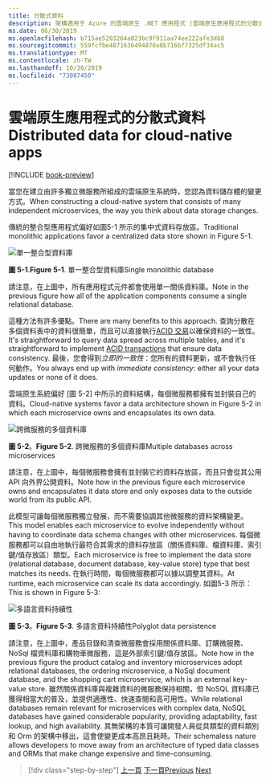 ```yaml
---
title: 分散式資料
description: 架構適用于 Azure 的雲端原生 .NET 應用程式 |雲端原生應用程式的分散式資料
ms.date: 06/30/2019
ms.openlocfilehash: b715ae5203264a023bc9f911aa74ee222afe3d68
ms.sourcegitcommit: 559fcfbe4871636494870a8b716bf7325df34ac5
ms.translationtype: MT
ms.contentlocale: zh-TW
ms.lasthandoff: 10/30/2019
ms.locfileid: "73087450"
---
```

# <a name="distributed-data-for-cloud-native-apps"></a><span data-ttu-id="2bfd4-103">雲端原生應用程式的分散式資料</span><span class="sxs-lookup"><span data-stu-id="2bfd4-103">Distributed data for cloud-native apps</span></span>

[!INCLUDE [book-preview](../../../includes/book-preview.md)]

<span data-ttu-id="2bfd4-104">當您在建立由許多獨立微服務所組成的雲端原生系統時，您認為資料儲存體的變更方式。</span><span class="sxs-lookup"><span data-stu-id="2bfd4-104">When constructing a cloud-native system that consists of many independent microservices, the way you think about data storage changes.</span></span>

<span data-ttu-id="2bfd4-105">傳統的整合型應用程式偏好如圖5-1 所示的集中式資料存放區。</span><span class="sxs-lookup"><span data-stu-id="2bfd4-105">Traditional monolithic applications favor a centralized data store shown in Figure 5-1.</span></span>

![單一整合型資料庫](./media/single-monolithic-database.png)

<span data-ttu-id="2bfd4-107">**圖 5-1**.</span><span class="sxs-lookup"><span data-stu-id="2bfd4-107">**Figure 5-1**.</span></span> <span data-ttu-id="2bfd4-108">單一整合型資料庫</span><span class="sxs-lookup"><span data-stu-id="2bfd4-108">Single monolithic database</span></span>

<span data-ttu-id="2bfd4-109">請注意，在上圖中，所有應用程式元件都會使用單一關係資料庫。</span><span class="sxs-lookup"><span data-stu-id="2bfd4-109">Note in the previous figure how all of the application components consume a single relational database.</span></span>

<span data-ttu-id="2bfd4-110">這種方法有許多優點。</span><span class="sxs-lookup"><span data-stu-id="2bfd4-110">There are many benefits to this approach.</span></span> <span data-ttu-id="2bfd4-111">查詢分散在多個資料表中的資料很簡單，而且可以直接執行[ACID 交易](https://docs.microsoft.com/windows/desktop/cossdk/acid-properties)以確保資料的一致性。</span><span class="sxs-lookup"><span data-stu-id="2bfd4-111">It's straightforward to query data spread across  multiple tables, and it's straightforward to implement [ACID transactions](https://docs.microsoft.com/windows/desktop/cossdk/acid-properties) that ensure data consistency.</span></span> <span data-ttu-id="2bfd4-112">最後，您會得到*立即的一致性*：您所有的資料更新，或不會執行任何動作。</span><span class="sxs-lookup"><span data-stu-id="2bfd4-112">You always end up with *immediate consistency*: either all your data updates or none of it does.</span></span>

<span data-ttu-id="2bfd4-113">雲端原生系統偏好 [圖 5-2] 中所示的資料結構，每個微服務都擁有並封裝自己的資料。</span><span class="sxs-lookup"><span data-stu-id="2bfd4-113">Cloud-native systems favor a data architecture shown in Figure 5-2 in which each microservice owns and encapsulates its own data.</span></span>

![跨微服務的多個資料庫](./media/data-across-microservices.png)

<span data-ttu-id="2bfd4-115">**圖 5-2**。</span><span class="sxs-lookup"><span data-stu-id="2bfd4-115">**Figure 5-2**.</span></span> <span data-ttu-id="2bfd4-116">跨微服務的多個資料庫</span><span class="sxs-lookup"><span data-stu-id="2bfd4-116">Multiple databases across microservices</span></span>

<span data-ttu-id="2bfd4-117">請注意，在上圖中，每個微服務會擁有並封裝它的資料存放區，而且只會從其公用 API 向外界公開資料。</span><span class="sxs-lookup"><span data-stu-id="2bfd4-117">Note how in the previous figure each microservice owns and encapsulates it data store and only exposes data to the outside world from its public API.</span></span>

<span data-ttu-id="2bfd4-118">此模型可讓每個微服務獨立發展，而不需要協調其他微服務的資料架構變更。</span><span class="sxs-lookup"><span data-stu-id="2bfd4-118">This model enables each microservice to evolve independently without having to coordinate data schema changes with other microservices.</span></span> <span data-ttu-id="2bfd4-119">每個微服務都可以自由地執行最符合其需求的資料存放區（關係資料庫、檔資料庫、索引鍵/值存放區）類型。</span><span class="sxs-lookup"><span data-stu-id="2bfd4-119">Each microservice is free to implement the data store (relational database, document database, key-value store) type that best matches its needs.</span></span> <span data-ttu-id="2bfd4-120">在執行時間，每個微服務都可以據以調整其資料。</span><span class="sxs-lookup"><span data-stu-id="2bfd4-120">At runtime, each microservice can scale its data accordingly.</span></span> <span data-ttu-id="2bfd4-121">如圖5-3 所示：</span><span class="sxs-lookup"><span data-stu-id="2bfd4-121">This is shown in Figure 5-3:</span></span>

![多語言資料持續性](./media/polyglot-data-persistence.png)

<span data-ttu-id="2bfd4-123">**圖 5-3**。</span><span class="sxs-lookup"><span data-stu-id="2bfd4-123">**Figure 5-3**.</span></span> <span data-ttu-id="2bfd4-124">多語言資料持續性</span><span class="sxs-lookup"><span data-stu-id="2bfd4-124">Polyglot data persistence</span></span>

<span data-ttu-id="2bfd4-125">請注意，在上圖中，產品目錄和清查微服務會採用關係資料庫、訂購微服務、NoSql 檔資料庫和購物車微服務，這是外部索引鍵/值存放區。</span><span class="sxs-lookup"><span data-stu-id="2bfd4-125">Note how in the previous figure the product catalog and inventory microservices adopt relational databases, the ordering microservice, a NoSql document database, and the shopping cart microservice, which is an external key-value store.</span></span> <span data-ttu-id="2bfd4-126">雖然關係資料庫與複雜資料的微服務保持相關，但 NoSQL 資料庫已獲得相當大的普及，並提供適應性、快速查閱和高可用性。</span><span class="sxs-lookup"><span data-stu-id="2bfd4-126">While relational databases remain relevant for microservices with complex data, NoSQL databases have gained considerable popularity, providing adaptability, fast lookup, and high availability.</span></span> <span data-ttu-id="2bfd4-127">其無架構的本質可讓開發人員從具類型的資料類別和 Orm 的架構中移出，這會使變更成本高昂且耗時。</span><span class="sxs-lookup"><span data-stu-id="2bfd4-127">Their schemaless nature allows developers to move away from an architecture of typed data classes and ORMs that make change expensive and time-consuming.</span></span>

>[!div class="step-by-step"]
><span data-ttu-id="2bfd4-128">[上一頁](service-mesh-communication-infrastructure.md)
>[下一頁](data-patterns.md)</span><span class="sxs-lookup"><span data-stu-id="2bfd4-128">[Previous](service-mesh-communication-infrastructure.md)
[Next](data-patterns.md)</span></span>
